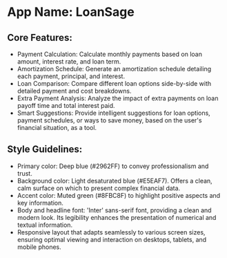 # **App Name**: LoanSage

## Core Features:

- Payment Calculation: Calculate monthly payments based on loan amount, interest rate, and loan term.
- Amortization Schedule: Generate an amortization schedule detailing each payment, principal, and interest.
- Loan Comparison: Compare different loan options side-by-side with detailed payment and cost breakdowns.
- Extra Payment Analysis: Analyze the impact of extra payments on loan payoff time and total interest paid.
- Smart Suggestions: Provide intelligent suggestions for loan options, payment schedules, or ways to save money, based on the user's financial situation, as a tool.

## Style Guidelines:

- Primary color: Deep blue (#2962FF) to convey professionalism and trust.
- Background color: Light desaturated blue (#E5EAF7). Offers a clean, calm surface on which to present complex financial data.
- Accent color: Muted green (#8FBC8F) to highlight positive aspects and key information.
- Body and headline font: 'Inter' sans-serif font, providing a clean and modern look. Its legibility enhances the presentation of numerical and textual information.
- Responsive layout that adapts seamlessly to various screen sizes, ensuring optimal viewing and interaction on desktops, tablets, and mobile phones.